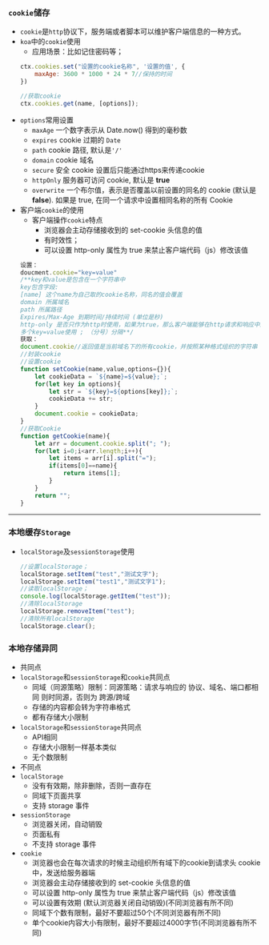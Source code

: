 ### `cookie`储存
- `cookie`是`http`协议下，服务端或者脚本可以维护客户端信息的一种方式。
- `koa`中的`cookie`使用
    - 应用场景：比如记住密码等；
    ```js
    ctx.cookies.set("设置的cookie名称", '设置的值', {
        maxAge: 3600 * 1000 * 24 * 7//保持的时间
    })

    //获取cookie
    ctx.cookies.get(name, [options]);
    ```
- `options`常用设置
    - `maxAge` 一个数字表示从 Date.now() 得到的毫秒数
    - `expires` cookie 过期的 `Date`
    - `path` cookie 路径, 默认是`'/'`
    - `domain` cookie 域名
    - `secure` 安全 cookie  设置后只能通过https来传递cookie
    - `httpOnly` 服务器可访问 cookie, 默认是 **true**
    - `overwrite` 一个布尔值，表示是否覆盖以前设置的同名的 cookie (默认是 **false**). 如果是 true, 在同一个请求中设置相同名称的所有 Cookie
- 客户端`cookie`的使用
    - 客户端操作`cookie`特点
        - 浏览器会主动存储接收到的 set-cookie 头信息的值
        - 有时效性；
        - 可以设置 http-only 属性为 true 来禁止客户端代码（js）修改该值
    ```js
    设置：
    doucment.cookie="key=value"
    /**key和value是包含在一个字符串中
    key包含字段:
    [name] 这个name为自己取的cookie名称，同名的值会覆盖
    domain 所属域名
    path 所属路径
    Expires/Max-Age 到期时间/持续时间 (单位是秒)
    http-only 是否只作为http时使用，如果为true，那么客户端能够在http请求和响应中进行传输，但时客户端浏览器不能使用js去读取或修改
    多个key=value使用 ; （分号）分隔**/
    获取：
    document.cookie//返回值是当前域名下的所有cookie，并按照某种格式组织的字符串 ：key=value;key1=value1;......keyn=valuen
    //封装cookie
    //设置cookie
    function setCookie(name,value,options={}){
        let cookieData = `${name}=${value};`;
        for(let key in options){
            let str = `${key}=${options[key]};`;
            cookieData += str;
        }
        document.cookie = cookieData;
    }
    //获取Cookie
    function getCookie(name){
        let arr = document.cookie.split("; ");
        for(let i=0;i<arr.length;i++){
            let items = arr[i].split("=");
            if(items[0]==name){
                return items[1];
            }
        }
        return "";
    }
****
### 本地缓存`Storage`
- `localStorage`及`sessionStorage`使用
    ```js
    //设置localStorage；
    localStorage.setItem("test","测试文字");
    localStorage.setItem("test1","测试文字1");
    //读取localStorage；
    console.log(localStorage.getItem("test"));
    //清除localStorage
    localStorage.removeItem("test");
    //清除所有localStorage
    localStorage.clear();

### 本地存储异同
- 共同点
- `localStorage`和`sessionStorage`和`cookie`共同点
  - 同域（同源策略）限制：同源策略：请求与响应的 协议、域名、端口都相同 则时同源，否则为 跨源/跨域
  - 存储的内容都会转为字符串格式
  - 都有存储大小限制
- `localStorage`和`sessionStorage`共同点
  - API相同
  - 存储大小限制一样基本类似
  - 无个数限制
- 不同点
- `localStorage`
  - 没有有效期，除非删除，否则一直存在
  - 同域下页面共享
  - 支持 storage 事件
- `sessionStorage`
  - 浏览器关闭，自动销毁
  - 页面私有
  - 不支持 storage 事件
- `cookie`
  - 浏览器也会在每次请求的时候主动组织所有域下的cookie到请求头 cookie 中，发送给服务器端
  - 浏览器会主动存储接收到的 set-cookie 头信息的值
  - 可以设置 http-only 属性为 true 来禁止客户端代码（js）修改该值
  - 可以设置有效期 (默认浏览器关闭自动销毁)(不同浏览器有所不同)
  - 同域下个数有限制，最好不要超过50个(不同浏览器有所不同)
  - 单个cookie内容大小有限制，最好不要超过4000字节(不同浏览器有所不同)